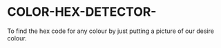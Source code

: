 # COLOR-HEX-DETECTOR-
To find the hex code for any colour by just putting a picture of our desire colour.
